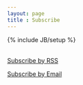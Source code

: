 ```yaml
---
layout: page
title : Subscribe
---
```

{% include JB/setup %}

<div class="center"><p><br />                                             
        <a href="http://feeds.feedburner.com/SimonHartcher" class="feed" target="_blank">Subscribe by RSS</a>                         
        </p>                                                                                                                          
        <p>                                                                                                                           
                <a class="email" target="_blank" href="http://feedburner.google.com/fb/a/mailverify?uri=SimonHartcher&amp;loc=en_US">Subscribe
                 by Email</a>                                                                                                                 
        </p>                                                                                                                          
</div>